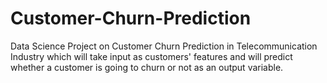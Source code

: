 # Customer-Churn-Prediction
Data Science Project on Customer Churn Prediction in Telecommunication Industry which will take input as customers' features and will predict whether a customer is going to churn or not as an output variable.
